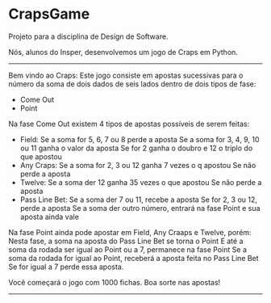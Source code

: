 # CrapsGame
Projeto para a disciplina de Design de Software.

Nós, alunos do Insper, desenvolvemos um jogo de Craps em Python.

************************************************************************************************************************
Bem vindo ao Craps:
Este jogo consiste em apostas sucessivas para o número da soma de dois dados de seis lados dentro de dois tipos de fase:
- Come Out
- Point

Na fase Come Out existem 4 tipos de apostas possíveis de serem feitas:
- Field:
  Se a soma for 5, 6, 7 ou 8 perde a aposta
  Se a soma for 3, 4, 9, 10 ou 11 ganha o valor da aposta
  Se for 2 ganha o doubro e 12 o triplo do que apostou
- Any Craps:
   Se a soma for 2, 3 ou 12 ganha 7 vezes o q apostou
  Se não perde a aposta
- Twelve:
  Se a soma der 12 ganha 35 vezes o que apostou
  Se não perde a aposta
- Pass Line Bet:
  Se a soma der 7 ou 11, recebe a aposta
  Se for 2, 3 ou 12, perde a aposta
  Se a soma der outro número, entrará na fase Point e sua aposta ainda vale

Na fase Point ainda pode apostar em Field, Any Craaps e Twelve, porém:
Nesta fase, a soma na aposta do Pass Line Bet se torna o Point
E até a soma da rodada ser igual ao Point ou a 7, permanece na fase Point
Se a soma da rodada for igual ao Point, receberá a aposta feita no Pass Line Bet
Se for igual a 7 perde essa aposta.

Você começará o jogo com 1000 fichas.
Boa sorte nas apostas!

*************************************************************************************************************************
